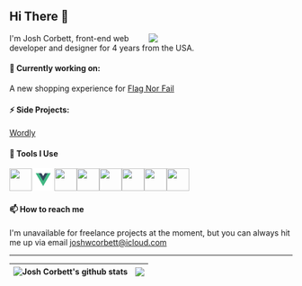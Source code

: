## Hi There 👋

<div align="right">
  <a href="https://app.daily.dev/joshwcorbett" target="_blank">
    <img
      width="256"
      align="right"
      src="https://github.com/joshwcorbett/joshwcorbett/blob/main/devcard.svg"
    />
  </a>
</div>


I'm Josh Corbett, front-end web developer and designer for 4 years from the USA.

#### 🔭 Currently working on:
A new shopping experience for [Flag Nor Fail](https://flagnorfail.com)

#### ⚡ Side Projects:
[Wordly](https://wordly.joshcorbett.com)

#### 🔨 Tools I Use
<div style="display:flex;flex-direction:row;flex-wrap:wrap">
  <a href="https://www.typescriptlang.org/"><img width="40px" height="40px" src="https://upload.wikimedia.org/wikipedia/commons/thumb/4/4c/Typescript_logo_2020.svg/1024px-Typescript_logo_2020.svg.png?20210506173343" /></a>
  <a href="https://vuejs.org"><img width="40px" height="40px" src="https://github.com/vuejs/art/blob/master/logo.png?raw=true" /></a>
  <a href="https://nuxtjs.org"><img width="40px" height="40px" src="https://nuxtjs.org/design-kit/colored-logo.png" /></a>
  <a href="https://graphql.org"><img width="40px" height="40px" src="https://graphql.org/img/logo.svg" /></a>
  <a href="https://postcss.org"><img width="40px" height="40px" src="https://postcss.org/assets/postcss.83d93145.svg" /></a>
  <a href="https://tailwindcss.com"><img width="40px" height="40px" src="https://tailwindcss.com/_next/static/media/tailwindcss-mark.79614a5f61617ba49a0891494521226b.svg" /></a>
  <a href="https://figma.com"><img width="40px" height="40px" src="https://cdn.sanity.io/images/599r6htc/localized/46a76c802176eb17b04e12108de7e7e0f3736dc6-1024x1024.png?w=670&h=670&q=75&fit=max&auto=format" /></a>
  <a href="https://git-scm.com/"><img width="40px" height="40px" src="https://git-scm.com/images/logos/downloads/Git-Icon-1788C.png" /></a>
</div>

#### 📫 How to reach me
I'm unavailable for freelance projects at the moment, but you can always hit me up via email [joshwcorbett@icloud.com](mailto:joshwcorbett@icloud.com)

---

| <img align="center" src="https://github-readme-stats.vercel.app/api?username=joshwcorbett&show_icons=true&include_all_commits=true&hide_border=true&bg_color=1F2937&text_color=EAF0F6&title_color=3B82F5&icon_color=3B82F5" alt="Josh Corbett's github stats" /> | <img align="center" src="https://github-readme-stats.vercel.app/api/top-langs/?username=joshwcorbett&hide_border=true&bg_color=1F2937&text_color=EAF0F6&title_color=3B82F5&icon_color=3B82F5&layout=compact" /> |
| ------------- | ------------- |
